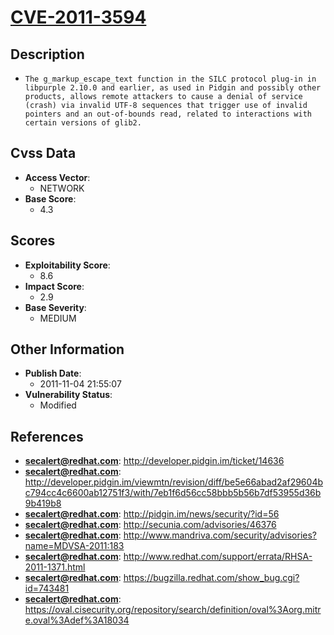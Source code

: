 
# [CVE-2011-3594](http://developer.pidgin.im/ticket/14636)

## Description

- `The g_markup_escape_text function in the SILC protocol plug-in in libpurple 2.10.0 and earlier, as used in Pidgin and possibly other products, allows remote attackers to cause a denial of service (crash) via invalid UTF-8 sequences that trigger use of invalid pointers and an out-of-bounds read, related to interactions with certain versions of glib2.`

## Cvss Data

- **Access Vector**:
  - NETWORK
- **Base Score**:
  - 4.3

## Scores

- **Exploitability Score**:
  - 8.6
- **Impact Score**:
  - 2.9
- **Base Severity**:
  - MEDIUM

## Other Information

- **Publish Date**:
  - 2011-11-04 21:55:07
- **Vulnerability Status**:
  - Modified

## References

- **secalert@redhat.com**: http://developer.pidgin.im/ticket/14636
- **secalert@redhat.com**: http://developer.pidgin.im/viewmtn/revision/diff/be5e66abad2af29604bc794cc4c6600ab12751f3/with/7eb1f6d56cc58bbb5b56b7df53955d36b9b419b8
- **secalert@redhat.com**: http://pidgin.im/news/security/?id=56
- **secalert@redhat.com**: http://secunia.com/advisories/46376
- **secalert@redhat.com**: http://www.mandriva.com/security/advisories?name=MDVSA-2011:183
- **secalert@redhat.com**: http://www.redhat.com/support/errata/RHSA-2011-1371.html
- **secalert@redhat.com**: https://bugzilla.redhat.com/show_bug.cgi?id=743481
- **secalert@redhat.com**: https://oval.cisecurity.org/repository/search/definition/oval%3Aorg.mitre.oval%3Adef%3A18034
